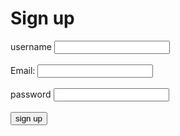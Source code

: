 <!DOCTYPE html>
<html>
<head>
  <title>sign up</title>
</head>
<body>
<h1>Sign up</h1>
<form action="/signup" method="POst">
 <label for="username">username</label>
   <input type="text" id="username" name="username" required><br><br>
   <label for="email">Email:</label>
   <input type="email" id="email" name="email" required><br><br>
   <label for="password">password</label>
   <input type="password" id="password" name="password" required><br><br>
   <input type="submit" value="sign up">